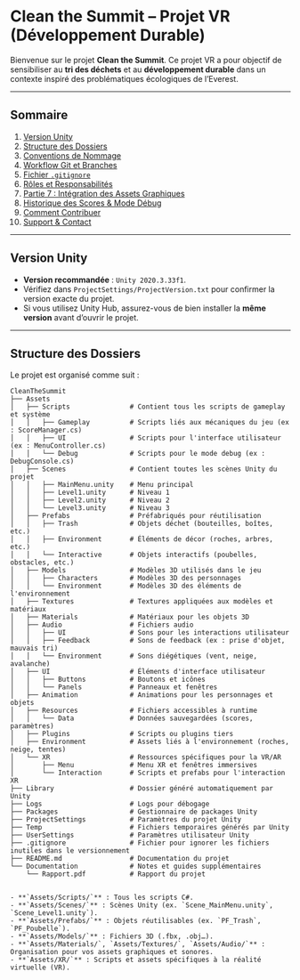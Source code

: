 # Clean the Summit – Projet VR (Développement Durable)

Bienvenue sur le projet **Clean the Summit**. Ce projet VR a pour objectif de sensibiliser au **tri des déchets** et au **développement durable** dans un contexte inspiré des problématiques écologiques de l’Everest.

---

## Sommaire

1. [Version Unity](#version-unity)  
2. [Structure des Dossiers](#structure-des-dossiers)  
3. [Conventions de Nommage](#conventions-de-nommage)  
4. [Workflow Git et Branches](#workflow-git-et-branches)  
5. [Fichier `.gitignore`](#fichier-gitignore)  
6. [Rôles et Responsabilités](#rôles-et-responsabilités)  
7. [Partie 7 : Intégration des Assets Graphiques](#partie-7--intégration-des-assets-graphiques)  
8. [Historique des Scores & Mode Débug](#historique-des-scores--mode-débug)  
9. [Comment Contribuer](#comment-contribuer)  
10. [Support & Contact](#support--contact)

---

## Version Unity

- **Version recommandée** : `Unity 2020.3.33f1`.  
- Vérifiez dans `ProjectSettings/ProjectVersion.txt` pour confirmer la version exacte du projet.  
- Si vous utilisez Unity Hub, assurez-vous de bien installer la **même version** avant d’ouvrir le projet.

---

## Structure des Dossiers

Le projet est organisé comme suit :



```plaintext
CleanTheSummit
├── Assets
│   ├── Scripts               # Contient tous les scripts de gameplay et système
│   │   ├── Gameplay          # Scripts liés aux mécaniques du jeu (ex : ScoreManager.cs)
│   │   ├── UI                # Scripts pour l'interface utilisateur (ex : MenuController.cs)
│   │   └── Debug             # Scripts pour le mode debug (ex : DebugConsole.cs)
│   ├── Scenes                # Contient toutes les scènes Unity du projet
│   │   ├── MainMenu.unity    # Menu principal
│   │   ├── Level1.unity      # Niveau 1
│   │   ├── Level2.unity      # Niveau 2
│   │   └── Level3.unity      # Niveau 3
│   ├── Prefabs               # Préfabriqués pour réutilisation
│   │   ├── Trash             # Objets déchet (bouteilles, boîtes, etc.)
│   │   ├── Environment       # Éléments de décor (roches, arbres, etc.)
│   │   └── Interactive       # Objets interactifs (poubelles, obstacles, etc.)
│   ├── Models                # Modèles 3D utilisés dans le jeu
│   │   ├── Characters        # Modèles 3D des personnages
│   │   └── Environment       # Modèles 3D des éléments de l'environnement
│   ├── Textures              # Textures appliquées aux modèles et matériaux
│   ├── Materials             # Matériaux pour les objets 3D
│   ├── Audio                 # Fichiers audio
│   │   ├── UI                # Sons pour les interactions utilisateur
│   │   ├── Feedback          # Sons de feedback (ex : prise d'objet, mauvais tri)
│   │   └── Environment       # Sons diégétiques (vent, neige, avalanche)
│   ├── UI                    # Éléments d'interface utilisateur
│   │   ├── Buttons           # Boutons et icônes
│   │   └── Panels            # Panneaux et fenêtres
│   ├── Animation             # Animations pour les personnages et objets
│   ├── Resources             # Fichiers accessibles à runtime
│   │   └── Data              # Données sauvegardées (scores, paramètres)
│   ├── Plugins               # Scripts ou plugins tiers
│   ├── Environment           # Assets liés à l'environnement (roches, neige, tentes)
│   └── XR                    # Ressources spécifiques pour la VR/AR
│       ├── Menu              # Menu XR et fenêtres immersives
│       └── Interaction       # Scripts et prefabs pour l'interaction XR
├── Library                   # Dossier généré automatiquement par Unity
├── Logs                      # Logs pour débogage
├── Packages                  # Gestionnaire de packages Unity
├── ProjectSettings           # Paramètres du projet Unity
├── Temp                      # Fichiers temporaires générés par Unity
├── UserSettings              # Paramètres utilisateur Unity
├── .gitignore                # Fichier pour ignorer les fichiers inutiles dans le versionnement
├── README.md                 # Documentation du projet
└── Documentation             # Notes et guides supplémentaires
    └── Rapport.pdf           # Rapport du projet


- **`Assets/Scripts/`** : Tous les scripts C#.  
- **`Assets/Scenes/`** : Scènes Unity (ex. `Scene_MainMenu.unity`, `Scene_Level1.unity`).  
- **`Assets/Prefabs/`** : Objets réutilisables (ex. `PF_Trash`, `PF_Poubelle`).  
- **`Assets/Models/`** : Fichiers 3D (.fbx, .obj…).  
- **`Assets/Materials/`, `Assets/Textures/`, `Assets/Audio/`** : Organisation pour vos assets graphiques et sonores.  
- **`Assets/XR/`** : Scripts et assets spécifiques à la réalité virtuelle (VR).
